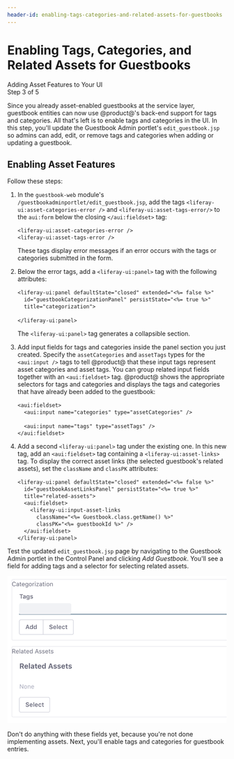 ```yaml
---
header-id: enabling-tags-categories-and-related-assets-for-guestbooks
---
```


# Enabling Tags, Categories, and Related Assets for Guestbooks

<div class="learn-path-step">
    <p>Adding Asset Features to Your UI<br>Step 3 of 5</p>
</div>

Since you already asset-enabled guestbooks at the service layer, guestbook 
entities can now use @product@'s back-end support for tags and categories. All
that's left is to enable tags and categories in the UI. In this step, you'll 
update the Guestbook Admin portlet's `edit_guestbook.jsp` so admins can add,
edit, or remove tags and categories when adding or updating a guestbook. 

## Enabling Asset Features

Follow these steps: 

1.  In the `guestbook-web` module's `/guestbookadminportlet/edit_guestbook.jsp`, 
    add the tags `<liferay-ui:asset-categories-error />` and 
    `<liferay-ui:asset-tags-error/>` to the `aui:form` below the closing 
    `</aui:fieldset>` tag: 

        <liferay-ui:asset-categories-error />
        <liferay-ui:asset-tags-error />

    These tags display error messages if an error occurs with the tags or 
    categories submitted in the form. 

2.  Below the error tags, add a `<liferay-ui:panel>` tag with the following
    attributes: 

        <liferay-ui:panel defaultState="closed" extended="<%= false %>"
          id="guestbookCategorizationPanel" persistState="<%= true %>"
          title="categorization">

        </liferay-ui:panel>

    The `<liferay-ui:panel>` tag generates a collapsible section. 

3.  Add input fields for tags and categories inside the panel section you just 
    created. Specify the `assetCategories` and `assetTags` types for the 
    `<aui:input />` tags to tell @product@ that these input tags represent asset
    categories and asset tags. You can group related input fields together with 
    an `<aui:fieldset>` tag. @product@ shows the appropriate selectors for tags
    and categories and displays the tags and categories that have already been 
    added to the guestbook: 

        <aui:fieldset>
          <aui:input name="categories" type="assetCategories" />

          <aui:input name="tags" type="assetTags" />
        </aui:fieldset>

4.  Add a second `<liferay-ui:panel>` tag under the existing one. In this new 
    tag, add an `<aui:fieldset>` tag containing a `<liferay-ui:asset-links>` 
    tag. To display the correct asset links (the selected guestbook's related 
    assets), set the `className` and `classPK` attributes: 

        <liferay-ui:panel defaultState="closed" extended="<%= false %>"
          id="guestbookAssetLinksPanel" persistState="<%= true %>"
          title="related-assets">
          <aui:fieldset>
            <liferay-ui:input-asset-links
              className="<%= Guestbook.class.getName() %>"
              classPK="<%= guestbookId %>" />
          </aui:fieldset>
        </liferay-ui:panel>

Test the updated `edit_guestbook.jsp` page by navigating to the Guestbook Admin 
portlet in the Control Panel and clicking *Add Guestbook*. You'll see a field 
for adding tags and a selector for selecting related assets.

![Figure 1: Once you've updated your Guestbook Admin portlet's `edit_guestbook.jsp` page, you'll see forms for adding tags and selecting related assets.](../../../../images/guestbook-tags-related-assets.png)

Don't do anything with these fields yet, because you're not done implementing 
assets. Next, you'll enable tags and categories for guestbook entries. 

